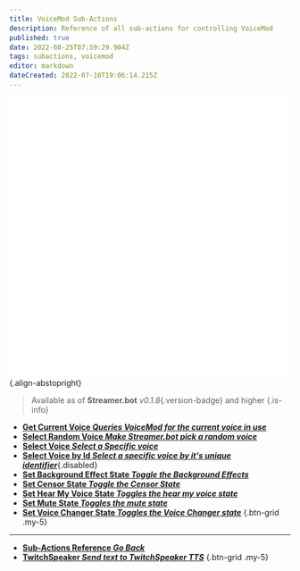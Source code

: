 ```yaml
---
title: VoiceMod Sub-Actions
description: Reference of all sub-actions for controlling VoiceMod
published: true
date: 2022-08-25T07:59:29.904Z
tags: subactions, voicemod
editor: markdown
dateCreated: 2022-07-10T19:06:14.215Z
---
```


![voicemod.png](/logos/voicemod.png){.align-abstopright}

> Available as of **Streamer.bot** *v0.1.8*{.version-badge} and higher
{.is-info}
* [<i class="mdi mdi-microphone text--voicemod"></i>**Get Current Voice *Queries VoiceMod for the current voice in use***](/en/Sub-Actions/VoiceMod/Get-Current-Voice)
* [<i class="mdi mdi-animation-outline text--voicemod"></i>**Select Random Voice *Make Streamer.bot pick a random voice***](/en/Sub-Actions/VoiceMod/Select-Random-Voice)
* [<i class="mdi mdi-microphone text--voicemod"></i>**Select Voice *Select a Specific voice***](/en/Sub-Actions/VoiceMod/Select-Voice)
* [<i class="mdi mdi-microphone text--voicemod"></i>**Select Voice by Id *Select a specific voice by it's unique identifier***](/en/Sub-Actions/VoiceMod/Select-Voice-by-ID){.disabled}
* [<i class="mdi mdi-wall text--voicemod"></i>**Set Background Effect State *Toggle the Background Effects***](/en/Sub-Actions/VoiceMod/Set-Background-Effect-State)
* [<i class="mdi mdi-microphone-off text--voicemod"></i>**Set Censor State *Toggle the Censor State***](/en/Sub-Actions/VoiceMod/Set-Censor-State)
* [<i class="mdi mdi-headphones text--voicemod"></i>**Set Hear My Voice State *Toggles the hear my voice state***](/en/Sub-Actions/VoiceMod/Set-Hear-My-Voice-State)
* [<i class="mdi mdi-volume-mute text--voicemod"></i>**Set Mute State *Toggles the mute state***](/en/Sub-Actions/VoiceMod/Set-Mute-State)
* [<i class="mdi mdi-robot text--voicemod"></i>**Set Voice Changer State *Toggles the Voice Changer state***](/en/Sub-Actions/VoiceMod/Set-Voice-Changer-State)
{.btn-grid .my-5}

---
 
- [<i class="mdi mdi-chevron-left"></i>**Sub-Actions Reference *Go Back***](/en/Sub-Actions)
- [<i class="mdi mdi-speaker text--twitch"></i> **TwitchSpeaker *Send text to TwitchSpeaker TTS***](/en/Sub-Actions/TwitchSpeaker)
{.btn-grid .my-5}